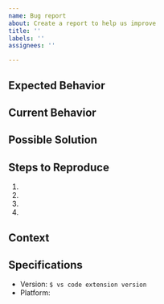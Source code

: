 ```yaml
---
name: Bug report
about: Create a report to help us improve
title: ''
labels: ''
assignees: ''

---
```


## Expected Behavior
<!--- Tell us what should happen -->

## Current Behavior
<!-- Tell us what happens instead of the expected behavior -->

## Possible Solution
<!-- Not obligatory, but suggest a fix/reason for the bug -->

## Steps to Reproduce
<!--- Steps to reproduce this bug. Include the command line with flags-->
1.
2.
3.
4.

## Context
<!-- Providing context helps us come up with a solution that is most useful in the real world -->

## Specifications
  - Version: `$ vs code extension version`
  - Platform:
